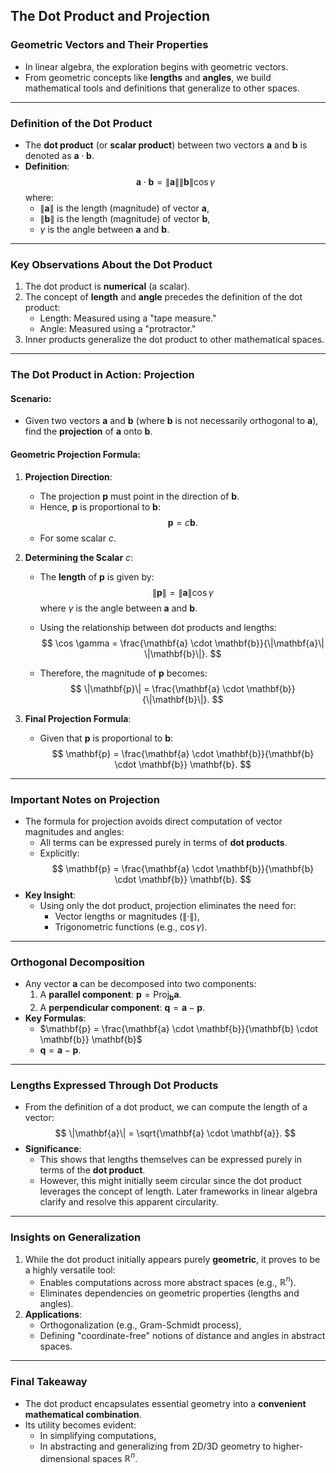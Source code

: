 ## The Dot Product and Projection

### Geometric Vectors and Their Properties
- In linear algebra, the exploration begins with geometric vectors.
- From geometric concepts like **lengths** and **angles**, we build mathematical tools and definitions that generalize to other spaces.

---

### Definition of the Dot Product
- The **dot product** (or **scalar product**) between two vectors $\mathbf{a}$ and $\mathbf{b}$ is denoted as $\mathbf{a} \cdot \mathbf{b}$. 
- **Definition**:
    $$
    \mathbf{a} \cdot \mathbf{b} = \|\mathbf{a}\| \|\mathbf{b}\| \cos \gamma
    $$
    where:
    - $\|\mathbf{a}\|$ is the length (magnitude) of vector $\mathbf{a}$,
    - $\|\mathbf{b}\|$ is the length (magnitude) of vector $\mathbf{b}$,
    - $\gamma$ is the angle between $\mathbf{a}$ and $\mathbf{b}$.

---

### Key Observations About the Dot Product
1. The dot product is **numerical** (a scalar).
2. The concept of **length** and **angle** precedes the definition of the dot product:
   - Length: Measured using a "tape measure."
   - Angle: Measured using a "protractor."
3. Inner products generalize the dot product to other mathematical spaces.

---

### The Dot Product in Action: Projection
#### Scenario:
- Given two vectors $\mathbf{a}$ and $\mathbf{b}$ (where $\mathbf{b}$ is not necessarily orthogonal to $\mathbf{a}$), find the **projection** of $\mathbf{a}$ onto $\mathbf{b}$.

#### Geometric Projection Formula:
1. **Projection Direction**:
    - The projection $\mathbf{p}$ must point in the direction of $\mathbf{b}$.
    - Hence, $\mathbf{p}$ is proportional to $\mathbf{b}$: 
      $$
      \mathbf{p} = c \mathbf{b}.
      $$
    - For some scalar $c$.

2. **Determining the Scalar** $c$:
    - The **length** of $\mathbf{p}$ is given by:
      $$
      \|\mathbf{p}\| = \|\mathbf{a}\| \cos \gamma
      $$
      where $\gamma$ is the angle between $\mathbf{a}$ and $\mathbf{b}$.
    - Using the relationship between dot products and lengths:
      $$
      \cos \gamma = \frac{\mathbf{a} \cdot \mathbf{b}}{\|\mathbf{a}\| \|\mathbf{b}\|}.
      $$

    - Therefore, the magnitude of $\mathbf{p}$ becomes:
      $$
      \|\mathbf{p}\| = \frac{\mathbf{a} \cdot \mathbf{b}}{\|\mathbf{b}\|}.
      $$

3. **Final Projection Formula**:
    - Given that $\mathbf{p}$ is proportional to $\mathbf{b}$:
      $$
      \mathbf{p} = \frac{\mathbf{a} \cdot \mathbf{b}}{\mathbf{b} \cdot \mathbf{b}} \mathbf{b}.
      $$

---

### Important Notes on Projection
- The formula for projection avoids direct computation of vector magnitudes and angles:
    - All terms can be expressed purely in terms of **dot products**.
    - Explicitly: 
      $$
      \mathbf{p} = \frac{\mathbf{a} \cdot \mathbf{b}}{\mathbf{b} \cdot \mathbf{b}} \mathbf{b}.
      $$
- **Key Insight**:
    - Using only the dot product, projection eliminates the need for:
      - Vector lengths or magnitudes ($\|\cdot\|$),
      - Trigonometric functions (e.g., $\cos \gamma$).

---

### Orthogonal Decomposition
- Any vector $\mathbf{a}$ can be decomposed into two components:
  1. A **parallel component**: $\mathbf{p} = \text{Proj}_{\mathbf{b}} \mathbf{a}$.
  2. A **perpendicular component**: $\mathbf{q} = \mathbf{a} - \mathbf{p}$.
- **Key Formulas**:
  - $\mathbf{p} = \frac{\mathbf{a} \cdot \mathbf{b}}{\mathbf{b} \cdot \mathbf{b}} \mathbf{b}$
  - $\mathbf{q} = \mathbf{a} - \mathbf{p}$.

---

### Lengths Expressed Through Dot Products
- From the definition of a dot product, we can compute the length of a vector:
    $$
    \|\mathbf{a}\| = \sqrt{\mathbf{a} \cdot \mathbf{a}}.
    $$
- **Significance**:
    - This shows that lengths themselves can be expressed purely in terms of the **dot product**.
    - However, this might initially seem circular since the dot product leverages the concept of length. Later frameworks in linear algebra clarify and resolve this apparent circularity.

---

### Insights on Generalization
1. While the dot product initially appears purely **geometric**, it proves to be a highly versatile tool:
    - Enables computations across more abstract spaces (e.g., $\mathbb{R}^n$).
    - Eliminates dependencies on geometric properties (lengths and angles).
2. **Applications**:
    - Orthogonalization (e.g., Gram-Schmidt process),
    - Defining "coordinate-free" notions of distance and angles in abstract spaces.

---

### Final Takeaway
- The dot product encapsulates essential geometry into a **convenient mathematical combination**.
- Its utility becomes evident:
  - In simplifying computations,
  - In abstracting and generalizing from 2D/3D geometry to higher-dimensional spaces $\mathbb{R}^n$.